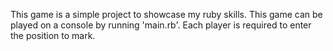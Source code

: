 This game is a simple project to showcase my ruby skills. This game can be played on a console by running 'main.rb'. Each player is required to enter the position to mark.